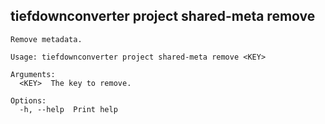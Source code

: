 ## tiefdownconverter project shared-meta remove

```
Remove metadata.

Usage: tiefdownconverter project shared-meta remove <KEY>

Arguments:
  <KEY>  The key to remove.

Options:
  -h, --help  Print help
```

